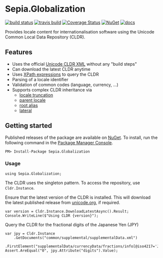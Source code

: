 # Sepia.Globalization

[![build status](https://ci.appveyor.com/api/projects/status/github/richardschneider/net-cldr?branch=master&svg=true)](https://ci.appveyor.com/project/richardschneider/net-cldr) 
[![travis build](https://travis-ci.org/richardschneider/net-cldr.svg?branch=master)](https://travis-ci.org/richardschneider/net-cldr)
[![Coverage Status](https://coveralls.io/repos/richardschneider/net-cldr/badge.svg?branch=master&service=github)](https://coveralls.io/github/richardschneider/net-cldr?branch=master)
[![NuGet](https://img.shields.io/nuget/v/Sepia.Globalization.svg)](https://www.nuget.org/packages/Sepia.Globalization)
[![docs](https://cdn.rawgit.com/richardschneider/net-cldr/master/doc/images/docs-latest-green.svg)](https://richardschneider.github.io/net-cldr)

Provides locale content for internationalisation software using the Unicode Common Local Data Repository (CLDR).

## Features

- Uses the official [Unicode CLDR XML](http://www.unicode.org/Public/cldr/) without any "build steps"
- Can download the latest CLDR anytime
- Uses [XPath expressions](https://msdn.microsoft.com/en-us/library/ms256471(v=vs.110).aspx) to query the CLDR
- Parsing of a locale identifier
- Validation of common codes (language, currency, ...)
- Supports complex CLDR inheritance via
  - [locale truncation](http://unicode.org/reports/tr35/tr35.html#Locale_Inheritance)
  - [parent locale](http://unicode.org/reports/tr35/tr35.html#Parent_Locales)
  - [root alias](http://unicode.org/reports/tr35/tr35.html#Alias_Elements)
  - [lateral](http://unicode.org/reports/tr35/tr35.html#Lateral_Inheritance)

## Getting started

Published releases of the package are available on [NuGet](https://www.nuget.org/packages/Sepia.Globalization/).  To install, run the following command in the [Package Manager Console](https://docs.nuget.org/docs/start-here/using-the-package-manager-console).

    PM> Install-Package Sepia.Globalization

### Usage

    using Sepia.Globalization;

The CLDR uses the singleton pattern.  To access the repository, use `Cldr.Instance`.

Ensure that the latest version of the  CLDR is installed.  This will download the latest published release from [unicode.org](http://www.unicode.org/Public/cldr/latest), if required.

    var version = Cldr.Instance.DownloadLatestAsync().Result;
    Console.WriteLine($"Using CLDR {version}");

Query the CLDR for the fractional digits of the Japanese Yen (JPY)

    var jpy = Cldr.Instance
        .GetDocuments("common/supplemental/supplementalData.xml")
        .FirstElement("supplementalData/currencyData/fractions/info[@iso4217='JPY']");
    Assert.AreEqual("0", jpy.Attribute("digits").Value);



